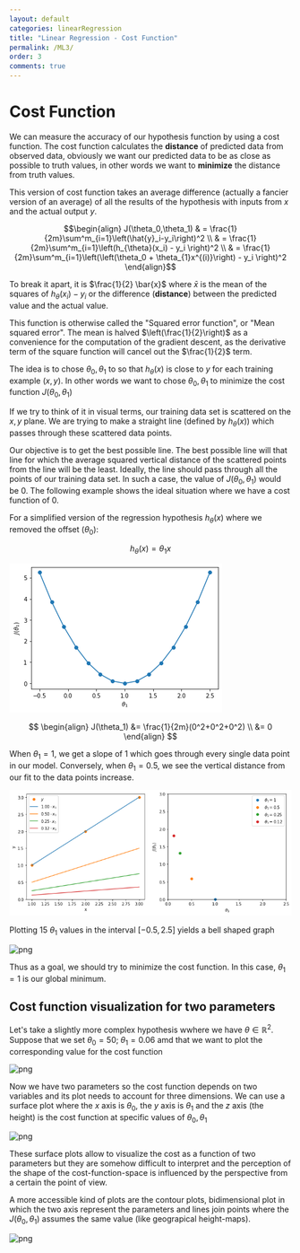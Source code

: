 ```yaml
---
layout: default
categories: linearRegression
title: "Linear Regression - Cost Function"
permalink: /ML3/
order: 3
comments: true
---
```


# Cost Function
We can measure the accuracy of our hypothesis function by using a cost function. The cost function calculates the **distance** of predicted data from observed data, obviously we want our predicted data to be as close as possible to truth values, in other words we want to **minimize** the distance from truth values.

This version of cost function takes an average difference (actually a fancier version of an average) of all the results of the hypothesis with inputs from $x$ and the actual output $y$.

$$\begin{align}
J(\theta_0,\theta_1) & = \frac{1}{2m}\sum^m_{i=1}\left(\hat{y}_i-y_i\right)^2 \\
& = \frac{1}{2m}\sum^m_{i=1}\left(h_{\theta}(x_i) - y_i \right)^2 \\
& = \frac{1}{2m}\sum^m_{i=1}\left(\left(\theta_0 + \theta_{1}x^{(i)}\right) - y_i \right)^2 
\end{align}$$

To break it apart, it is $\frac{1}{2} \bar{x}$ where $\bar{x}$ is the mean of the squares of $h_\theta (x_{i}) - y_{i}$ or the difference (**distance**) between the predicted value and the actual value.

This function is otherwise called the "Squared error function", or "Mean squared error". The mean is halved $\left(\frac{1}{2}\right)$ as a convenience for the computation of the gradient descent, as the derivative term of the square function will cancel out the $\frac{1}{2}$ term.

The idea is to chose $\theta_0, \theta_1$ to so that $h_\theta(x)$ is close to $y$ for each training example $(x,y)$. In other words we want to chose $\theta_0, \theta_1$ to minimize the cost function $J\left(\theta_0, \theta_1 \right)$

If we try to think of it in visual terms, our training data set is scattered on the $x,y$ plane. We are trying to make a straight line (defined by $h_\theta(x)$) which passes through these scattered data points. 

Our objective is to get the best possible line. The best possible line will that line for which the average squared vertical distance of the scattered points from the line will be the least. Ideally, the line should pass through all the points of our training data set. In such a case, the value of $J(\theta_0, \theta_1)$ would be 0. The following example shows the ideal situation where we have a cost function of 0. 

For a simplified version of the regression hypothesis $h_\theta(x)$ where we removed the offset ($\theta_0$):

$$h_\theta(x)=\theta_1x$$


![png](ML-3-CostFunction_files/ML-3-CostFunction_8_0.png)


$$
\begin{align}
J(\theta_1) &= \frac{1}{2m}(0^2+0^2+0^2) \\
&= 0
\end{align}
$$

When $\theta_1 = 1$, we get a slope of 1 which goes through every single data point in our model. Conversely, when $\theta_1 = 0.5$, we see the vertical distance from our fit to the data points increase. 


![png](ML-3-CostFunction_files/ML-3-CostFunction_11_0.png)


Plotting 15 $\theta_1$ values in the interval $[-0.5, 2.5]$ yields a bell shaped graph 


![png](ML-3-CostFunction_files/ML-3-CostFunction_13_0.png)


Thus as a goal, we should try to minimize the cost function. In this case, $\theta_1 = 1$ is our global minimum. 

## Cost function visualization for two parameters
Let's take a slightly more complex hypothesis wwhere we have $\theta \in \mathbb{R}^2$. Suppose that we set $\theta_0=50; \;\theta_1=0.06$ amd that we want to plot the corresponding value for the cost function


![png](ML-3-CostFunction_files/ML-3-CostFunction_15_0.png)


Now we have two parameters so the cost function depends on two variables and its plot needs to account for three dimensions. We can use a surface plot where the $x$ axis is $\theta_0$, the $y$ axis is $\theta_1$ and the $z$ axis (the height) is the cost function at specific values of $\theta_0, \theta_1$


![png](ML-3-CostFunction_files/ML-3-CostFunction_17_0.png)


These surface plots allow to visualize the cost as a function of two parameters but they are somehow difficult to interpret and the perception of the shape of the cost-function-space is influenced by the perspective from a certain the point of view.

A more accessible kind of plots are the contour plots, bidimensional plot in which the two axis represent the parameters and lines join points where the $J(\theta_0, \theta_1)$ assumes the same value (like geograpical height-maps).


![png](ML-3-CostFunction_files/ML-3-CostFunction_19_0.png)


